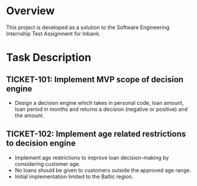 # Overview

This project is developed as a solution to the Software Engineering Internship Test Assignment for Inbank.

# Task Description

## TICKET-101: Implement MVP scope of decision engine
- Design a decision engine which takes in personal code, loan amount, loan period in months and returns a decision (negative or positive) and the amount.

## TICKET-102: Implement age related restrictions to decision engine
- Implement age restrictions to improve loan decision-making by considering customer age.
- No loans should be given to customers outside the approved age range.
- Initial implementation limited to the Baltic region.